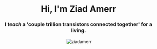 <h1 align="center">Hi, I'm Ziad Amerr</h1>
<h3 align="center">I <i>teach</i> a 'couple trillion transistors connected together' for a living.</h3>

<p align="center">&nbsp;<img align="center" src="https://github-readme-stats.vercel.app/api?username=ziadamerr&theme=github_dark&show_icons=true&locale=en" alt="ziadamerr" /></p>
